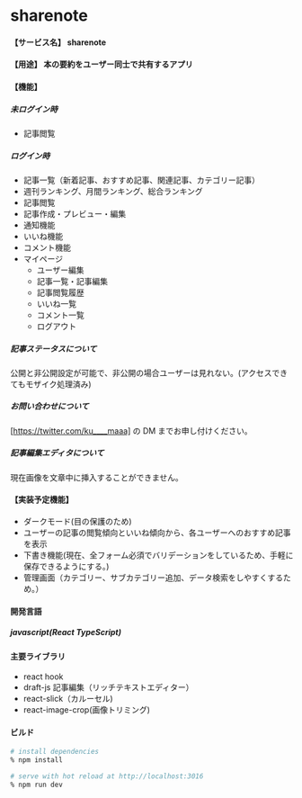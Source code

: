 # sharenote

#### 【サービス名】 sharenote

#### 【用途】 本の要約をユーザー同士で共有するアプリ

#### 【機能】

##### 未ログイン時

- 記事閲覧

##### ログイン時

- 記事一覧（新着記事、おすすめ記事、関連記事、カテゴリー記事）
- 週刊ランキング、月間ランキング、総合ランキング
- 記事閲覧
- 記事作成・プレビュー・編集
- 通知機能
- いいね機能
- コメント機能
- マイページ
  - ユーザー編集
  - 記事一覧・記事編集
  - 記事閲覧履歴
  - いいね一覧
  - コメント一覧
  - ログアウト

##### 記事ステータスについて

公開と非公開設定が可能で、非公開の場合ユーザーは見れない。(アクセスできてもモザイク処理済み)

##### お問い合わせについて

[https://twitter.com/ku____maaa] の DM までお申し付けください。

##### 記事編集エディタについて

現在画像を文章中に挿入することができません。

#### 【実装予定機能】

- ダークモード(目の保護のため)
- ユーザーの記事の閲覧傾向といいね傾向から、各ユーザーへのおすすめ記事を表示
- 下書き機能(現在、全フォーム必須でバリデーションをしているため、手軽に保存できるようにする。)
- 管理画面（カテゴリー、サブカテゴリー追加、データ検索をしやすくするため。）

#### 開発言語

##### javascript(React TypeScript)

#### 主要ライブラリ

- react hook
- draft-js 記事編集（リッチテキストエディター）
- react-slick（カルーセル)
- react-image-crop(画像トリミング)

#### ビルド

```bash
# install dependencies
% npm install

# serve with hot reload at http://localhost:3016
% npm run dev

```
